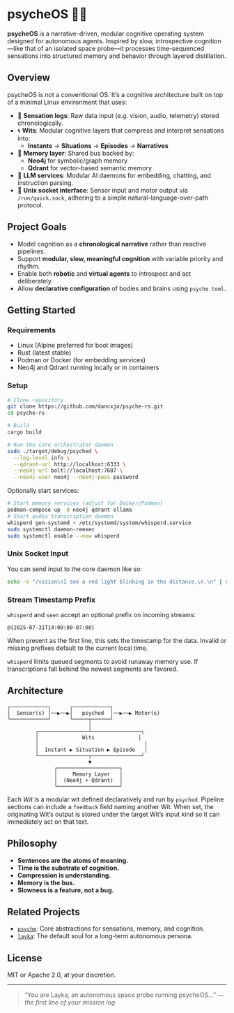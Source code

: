 # psycheOS 🧠🚀

**psycheOS** is a narrative-driven, modular cognitive operating system designed for autonomous agents. Inspired by slow, introspective cognition—like that of an isolated space probe—it processes time-sequenced sensations into structured memory and behavior through layered distillation.

## Overview

psycheOS is not a conventional OS. It’s a cognitive architecture built on top of a minimal Linux environment that uses:

- 🧱 **Sensation logs**: Raw data input (e.g. vision, audio, telemetry) stored chronologically.
- 🌀 **Wits**: Modular cognitive layers that compress and interpret sensations into:
  - **Instants** → **Situations** → **Episodes** → **Narratives**
- 🧬 **Memory layer**: Shared bus backed by:
  - **Neo4j** for symbolic/graph memory
  - **Qdrant** for vector-based semantic memory
- 💬 **LLM services**: Modular AI daemons for embedding, chatting, and instruction parsing.
- 🔌 **Unix socket interface**: Sensor input and motor output via `/run/quick.sock`, adhering to a simple natural-language-over-path protocol.

## Project Goals

- Model cognition as a **chronological narrative** rather than reactive pipelines.
- Support **modular, slow, meaningful cognition** with variable priority and rhythm.
- Enable both **robotic** and **virtual agents** to introspect and act deliberately.
- Allow **declarative configuration** of bodies and brains using `psyche.toml`.

## Getting Started

### Requirements

- Linux (Alpine preferred for boot images)
- Rust (latest stable)
- Podman or Docker (for embedding services)
- Neo4j and Qdrant running locally or in containers

### Setup

```bash
# Clone repository
git clone https://github.com/dancxjo/psyche-rs.git
cd psyche-rs

# Build
cargo build

# Run the core orchestrator daemon
sudo ./target/debug/psyched \
  --log-level info \
  --qdrant-url http://localhost:6333 \
  --neo4j-url bolt://localhost:7687 \
  --neo4j-user neo4j --neo4j-pass password
````

Optionally start services:

```bash
# Start memory services (adjust for Docker/Podman)
podman-compose up -d neo4j qdrant ollama
# Start audio transcription daemon
whisperd gen-systemd > /etc/systemd/system/whisperd.service
sudo systemctl daemon-reexec
sudo systemctl enable --now whisperd
```

### Unix Socket Input

You can send input to the core daemon like so:

```bash
echo -e "/vision\nI see a red light blinking in the distance.\n.\n" | socat - UNIX-CONNECT:/run/quick.sock
```

### Stream Timestamp Prefix

`whisperd` and `seen` accept an optional prefix on incoming streams:

```text
@{2025-07-31T14:00:00-07:00}
```

When present as the first line, this sets the timestamp for the data. Invalid or missing prefixes default to the current local time.

`whisperd` limits queued segments to avoid runaway memory use. If transcriptions fall behind the newest segments are favored.

## Architecture

```
┌────────────┐      ┌────────────┐
│  Sensor(s) │──▶──▶│   psyched  │──▶──▶ Motor(s)
└────────────┘      └─────┬──────┘
                          │
         ┌────────────────┴────────────────┐
         │              Wits              │
         │                                  │
         │  Instant ▶ Situation ▶ Episode   │
         └────────────────┬────────────────┘
                          ▼
               ┌────────────────────┐
               │     Memory Layer   │
               │  (Neo4j + Qdrant)  │
               └────────────────────┘
```

Each *Wit* is a modular wit defined declaratively and run by `psyched`.
Pipeline sections can include a `feedback` field naming another Wit. When set,
the originating Wit’s output is stored under the target Wit’s input kind so it
can immediately act on that text.

## Philosophy

* **Sentences are the atoms of meaning.**
* **Time is the substrate of cognition.**
* **Compression is understanding.**
* **Memory is the bus.**
* **Slowness is a feature, not a bug.**

## Related Projects

* [`psyche`](./psyche): Core abstractions for sensations, memory, and cognition.
* [`layka`](./soul): The default soul for a long-term autonomous persona.

## License

MIT or Apache 2.0, at your discretion.

---

> “You are Layka, an autonomous space probe running psycheOS…”
> — *the first line of your mission log*

